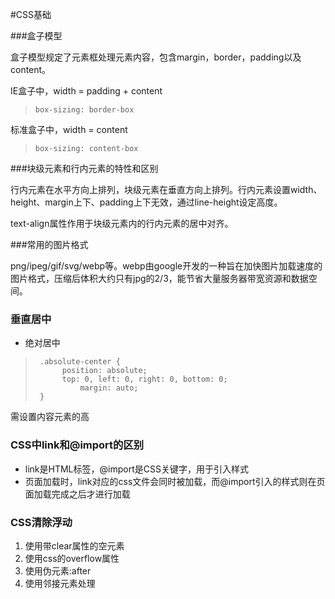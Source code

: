 #CSS基础

###盒子模型

盒子模型规定了元素框处理元素内容，包含margin，border，padding以及content。

IE盒子中，width = padding + content
>
>     box-sizing: border-box

标准盒子中，width = content
>
>     box-sizing: content-box

###块级元素和行内元素的特性和区别

行内元素在水平方向上排列，块级元素在垂直方向上排列。行内元素设置width、height、margin上下、padding上下无效，通过line-height设定高度。

text-align属性作用于块级元素内的行内元素的居中对齐。

###常用的图片格式

png/ipeg/gif/svg/webp等。webp由google开发的一种旨在加快图片加载速度的图片格式，压缩后体积大约只有jpg的2/3，能节省大量服务器带宽资源和数据空间。

### 垂直居中

* 绝对居中
>      .absolute-center {
>           position: absolute;
>           top: 0, left: 0, right: 0, bottom: 0;
> 			    margin: auto;
>      }

需设置内容元素的高

### CSS中link和@import的区别
* link是HTML标签，@import是CSS关键字，用于引入样式
* 页面加载时，link对应的css文件会同时被加载，而@import引入的样式则在页面加载完成之后才进行加载

### CSS清除浮动

1. 使用带clear属性的空元素
2. 使用css的overflow属性
3. 使用伪元素:after
4. 使用邻接元素处理
